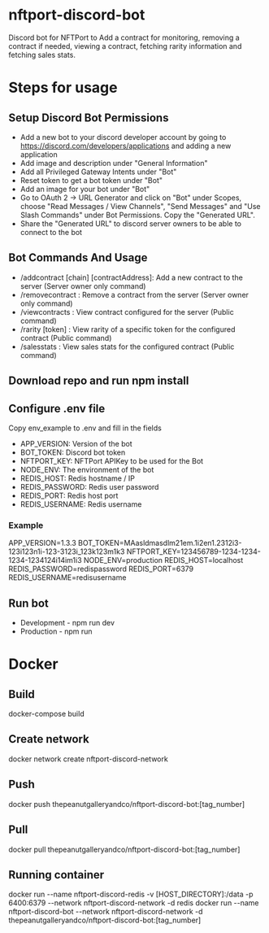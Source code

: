 # nftport-discord-bot
Discord bot for NFTPort to Add a contract for monitoring, removing a contract if needed, viewing a contract, fetching rarity information and fetching sales stats.

# Steps for usage

## Setup Discord Bot Permissions
- Add a new bot to your discord developer account by going to https://discord.com/developers/applications and adding a new application
- Add image and description under "General Information"
- Add all Privileged Gateway Intents under "Bot"
- Reset token to get a bot token under "Bot"
- Add an image for your bot under "Bot"
- Go to OAuth 2 -> URL Generator and click on "Bot" under Scopes, choose "Read Messages / View Channels", "Send Messages" and "Use Slash Commands" under Bot Permissions. Copy the "Generated URL".
- Share the "Generated URL" to discord server owners to be able to connect to the bot

## Bot Commands And Usage
- /addcontract [chain] [contractAddress]: Add a new contract to the server (Server owner only command)
- /removecontract : Remove a contract from the server (Server owner only command)
- /viewcontracts : View contract configured for the server (Public command)
- /rarity [token] : View rarity of a specific token for the configured contract (Public command)
- /salesstats : View sales stats for the configured contract (Public command)

## Download repo and run npm install

## Configure .env file
Copy env_example to .env and fill in the fields

- APP_VERSION: Version of the bot
- BOT_TOKEN: Discord bot token
- NFTPORT_KEY: NFTPort APIKey to be used for the Bot
- NODE_ENV: The environment of the bot
- REDIS_HOST: Redis hostname / IP
- REDIS_PASSWORD: Redis user password
- REDIS_PORT: Redis host port
- REDIS_USERNAME: Redis username

### Example
APP_VERSION=1.3.3
BOT_TOKEN=MAasldmasdlm21em.1i2en1.2312i3-123i123n1i-123-3123i_123k123m1k3
NFTPORT_KEY=123456789-1234-1234-1234-1234124i14im1i3
NODE_ENV=production
REDIS_HOST=localhost
REDIS_PASSWORD=redispassword
REDIS_PORT=6379
REDIS_USERNAME=redisusername

## Run bot
- Development - npm run dev
- Production - npm run

# Docker

## Build
docker-compose build

## Create network
docker network create nftport-discord-network

## Push
docker push thepeanutgalleryandco/nftport-discord-bot:[tag_number]

## Pull
docker pull thepeanutgalleryandco/nftport-discord-bot:[tag_number]

## Running container
docker run --name nftport-discord-redis -v [HOST_DIRECTORY]:/data -p 6400:6379 --network nftport-discord-network -d redis
docker run --name nftport-discord-bot --network nftport-discord-network -d thepeanutgalleryandco/nftport-discord-bot:[tag_number]